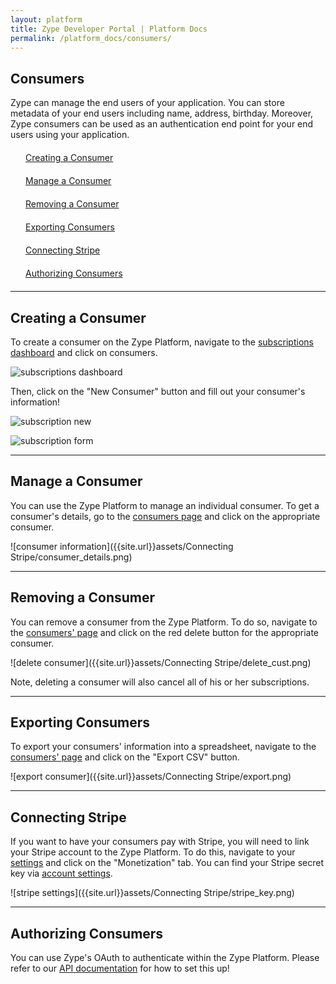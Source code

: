 ```yaml
---
layout: platform
title: Zype Developer Portal | Platform Docs
permalink: /platform_docs/consumers/
---
```

## Consumers
Zype can manage the end users of your application.
You can store metadata of your end users including name, address,
birthday. Moreover, Zype consumers can be used as an authentication end point for your
end users using your application.

<div style="width: 100%;">
<div style="margin: 20px;"><span class="fa fa-file-text" style="margin-right: 4px;"></span>
<a href="#1">
Creating a Consumer</a>
</div>

<div style="margin: 20px;"><span class="fa fa-file-text" style="margin-right: 4px;"></span>
<a href="#2">
Manage a Consumer</a>
</div>

<div style="margin: 20px;"><span class="fa fa-file-text" style="margin-right: 4px;"></span>
<a href="#3">
Removing a Consumer</a>
</div>

<div style="margin: 20px;"><span class="fa fa-file-text" style="margin-right: 4px;"></span>
<a href="#4">
Exporting Consumers</a>
</div>

<div style="margin: 20px;"><span class="fa fa-file-text" style="margin-right: 4px;"></span>
<a href="#5">
Connecting Stripe</a>
</div>

<div style="margin: 20px;"><span class="fa fa-file-text" style="margin-right: 4px;"></span>
<a href="#6">
Authorizing Consumers</a>
</div>
</div>

<hr id="1">

## Creating a Consumer

To create a consumer on the Zype Platform, navigate to the [subscriptions dashboard](https://admin.zype.com/subscription_overview) and click on consumers.

![subscriptions dashboard]({{site.url}}assets/consumers/dashboard.png)

Then, click on the "New Consumer" button and fill out your consumer's information!

![subscription new]({{site.url}}assets/consumers/new_consumer.png)

![subscription form]({{site.url}}assets/consumers/form.png)

<hr id="2">

## Manage a Consumer
You can use the Zype Platform to manage an individual consumer. To get a consumer's details, go to the [consumers page](https://admin.zype.com/consumers) and click on the appropriate consumer.

![consumer information]({{site.url}}assets/Connecting Stripe/consumer_details.png)

<hr id='3'>

## Removing a Consumer
You can remove a consumer from the Zype Platform. To do so, navigate to the [consumers' page](https://admin.zype.com/consumers)
and click on the red delete button for the appropriate consumer.

![delete consumer]({{site.url}}assets/Connecting Stripe/delete_cust.png)

Note, deleting a consumer will also cancel all of his or her subscriptions.

<hr id='4'>

## Exporting Consumers

To export your consumers' information into a spreadsheet, navigate to the [consumers' page](https://admin.zype.com/consumers) and click on the "Export CSV" button.

![export consumer]({{site.url}}assets/Connecting Stripe/export.png)

<hr id="5">

## Connecting Stripe
If you want to have your consumers pay with Stripe, you will need to link
your Stripe account to the Zype Platform. To do this, navigate to your
[settings](https://admin.zype.com/site/edit) and click on the "Monetization" tab. You can find your Stripe secret key via [account settings](https://dashboard.stripe.com/account/apikeys).

![stripe settings]({{site.url}}assets/Connecting Stripe/stripe_key.png)

<hr id='6'>

## Authorizing Consumers
You can use Zype's OAuth to authenticate within the Zype Platform. Please refer to our
[API documentation](#) for how to set this up!
